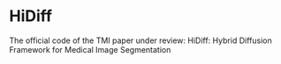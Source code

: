 # HiDiff
The official code of the TMI paper under review: HiDiff: Hybrid Diffusion Framework for Medical Image Segmentation
